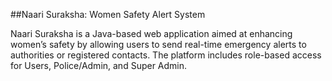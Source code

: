 ##Naari Suraksha: Women Safety Alert System

Naari Suraksha is a Java-based web application aimed at enhancing women’s safety by allowing users to send real-time emergency alerts to authorities or registered contacts. The platform includes role-based access for Users, Police/Admin, and Super Admin.

